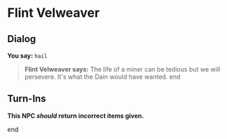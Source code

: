# Flint Velweaver
## Dialog

**You say:** `hail`



>**Flint Velweaver says:** The life of a miner can be tedious but we will persevere.  It's what the Dain would have wanted.
end

## Turn-Ins



**This NPC *should* return incorrect items given.**

end